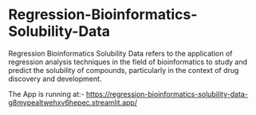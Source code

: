 # Regression-Bioinformatics-Solubility-Data
Regression Bioinformatics Solubility Data refers to the application of regression analysis techniques in the field of bioinformatics to study and predict the solubility of compounds, particularly in the context of drug discovery and development.

The App is running at:- https://regression-bioinformatics-solubility-data-g8mypealtwehxv6hepec.streamlit.app/
